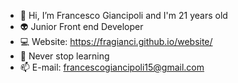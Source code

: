 - 👋 Hi, I’m Francesco Giancipoli and I'm 21 years old
- 👽 Junior Front end Developer
- 💻 Website: https://fragianci.github.io/website/
- 👀 Never stop learning
- 📫 E-mail: francescogiancipoli15@gmail.com

<!---
fragianci/fragianci is a ✨ special ✨ repository because its `README.md` (this file) appears on your GitHub profile.
You can click the Preview link to take a look at your changes.
--->
